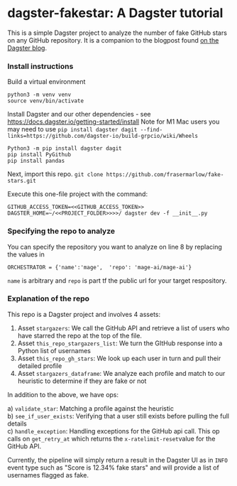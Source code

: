 # dagster-fakestar: A Dagster tutorial

This is a simple Dagster project to analyze the number of fake GitHub stars on any GitHub repository.  It is a companion to the blogpost found [on the Dagster blog](https:dagster.io/blog).

### Install instructions

Build a virtual environment
```commandline
python3 -m venv venv
source venv/bin/activate
```
Install Dagster and our other dependencies - see https://docs.dagster.io/getting-started/install
Note for M1 Mac users you may need to use `pip install dagster dagit --find-links=https://github.com/dagster-io/build-grpcio/wiki/Wheels`

```commandline
Python3 -m pip install dagster dagit
pip install PyGithub
pip install pandas
```

Next, import this repo.
`git clone https://github.com/frasermarlow/fake-stars.git`

Execute this one-file project with the command:

```commandline
GITHUB_ACCESS_TOKEN=<<GITHUB_ACCESS_TOKEN>> DAGSTER_HOME=~/<<PROJECT_FOLDER>>>>/ dagster dev -f __init__.py
```

### Specifying the repo to analyze

You can specify the repository you want to analyze on line 8 by replacing the values in 
```commandline
ORCHESTRATOR = {'name':'mage',  'repo': 'mage-ai/mage-ai'}
```

`name` is arbitrary and `repo` is part tf the public url for your target respository. 

### Explanation of the repo

This repo is a Dagster project and involves 4 assets:

1) Asset `stargazers`: We call the GitHub API and retrieve a list of users who have starred the repo at the top of the file.
2) Asset `this_repo_stargazers_list`: We turn the GItHub response into a Python list of usernames
3) Asset `this_repo_gh_stars`: We look up each user in turn and pull their detailed profile
4) Asset `stargazers_dataframe`: We analyze each profile and match to our heuristic to determine if they are fake or not

In addition to the above, we have ops:

a) `validate_star`: Matching a profile against the heuristic  
b) `see_if_user_exists`: Verifying that a user still exists before pulling the full details  
c) `handle_exception`: Handling exceptions for the GitHub api call.  This op calls on `get_retry_at` which returns the `x-ratelimit-reset`value for the GitHub API.  

Currently, the pipeline will simply return a result in the Dagster UI as in `INFO` event type such as "Score is 12.34% fake stars" and will provide a list of usernames flagged as fake.
